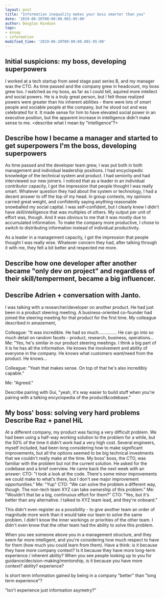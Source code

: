 ```yaml
---
layout: post
title: "Information inequality makes your boss smarter than you"
date: '2019-06-20T00:00:00.001-05:00'
author: Douglas Hindson
tags: 
- essay
- information
modified_time: '2019-06-20T00:00:00.001-05:00'
---
```



Initial suspicions: my boss, developing superpowers
---
I worked at a tech startup from seed stage past series B, and my manager was the CTO. As time passed and the company grew in headcount, my boss grew too. I watched as my boss, as far as I could tell, aquired more intellect and social powers. He is a truly great person, but I felt those realized powers were greater than his inherent abilities - there were lots of smart people and sociable people at the company, but he stood out and was celebrated for it. It made sense for him to have elevated social power in an executive position, but the apparent increase in intelligence didn't make sense to me. <describe what I mean by "intelligence"?>

Describe how I became a manager and started to get superpowers
I'm the boss, developing superpowers
---
As time passed and the developer team grew, I was put both in both management and individual leadership positions. I had encyclopedic knowledge of the technical system and product. I had seniority and had interviewed our new joiners. I noticed that as a leader in an individual contributor capacity, I got the impression that people thought I was really smart. Whatever question they had about the system or technology, I had a decent answer to off the top of my head. In group contexts, my opinions carried great weight, and confidently saying anything reasonable snowballed my social capital. I was self-confident, but I clearly knew I didn't have skill/intelligence that was multiples of others. My output per unit of effort was, though. And it was obvious to me that it was mostly due to accumulated information. To make the company more productive, I chose to switch to distributing information instead of individual productivity. 

As a leader in a management capacity, I got the impression that people thought I was really wise. Whatever concern they had, after talking through it with me, they felt a bit better and respected me more.


Describe how one developer after another became "only dev on project" and regardless of their skill/temperment, became a big influencer.
---




Describe Adrien + conversation with Janto.
---
I was talking with a researcher/developer on another product. He had just been in a product steering meeting. A business-oriented co-founder had joined the steering meeting for that product for the first time. My colleague described in amazement,

Colleague: "It was incredible. He had so much...............  He can go into so much detail on random facets - product, research, business, operations...
Me: "Yes, he's similar in our product steering meetings. I think a big part of it is he has all the information. He knows the involvement and ability of everyone in the company. He knows what customers want/need from the product. He knows...

Colleague: "Yeah that makes sense. On top of that he's also incredibly capable."

Me: "Agreed."


Describe pairing with Gui, "yeah, it's way easier to build stuff when you're pairing with a talking encyclopedia of the product&codebase."



My boss' boss: solving very hard problems
Describe Raz + panel HiL
---

At a different company, my product was facing a very difficult problem. We had been using a half-way working solution to the problem for a while, but the 50% of the time it didn't work had a very high cost. Several engineers, myself included, had been long considering how to make significant improvements, but all the options seemed to be big technical investments that we couldn't really make at the time. My boss' boss, the CTO, was familiar with the problem but not the current solution. He asked for the codebase and a brief overview. He came back the next week with an answer:
CTO: "I took a look at the code. There's some minor improvements we could make to what's there, but I don't see major improvement opportunities."
Me: "Yup"
CTO: "We can solve the problem a different way, though. The non-tech team XYZ can take ownership of this problem."
Me: "Wouldn't that be a big, continuous effort for them?"
CTO: "Yes, but it's better than any alternative. I talked to XYZ team lead, and they're onboard."

This didn't even register as a possibility - to give another team an order of magnitude more work than it would take our team to solve the same problem. I didn't know the inner workings or priorities of the other team. I didn't even know that the other team had the ability to solve this problem.


When you see someone above you in a management structure, and they seem far more intelligent, and you're considering how much respect to have for them (how much you could learn from them). Have a think: is it because they have more company context? Is it because they have more long-term experience / inherent ability?
When you see people looking up to you for guidance/decision-making/mentorship, is it because you have more context? ability? experience?

Is short term information gained by being in a company "better" than "long term experience"?

"Isn't experience just information asymetry?"